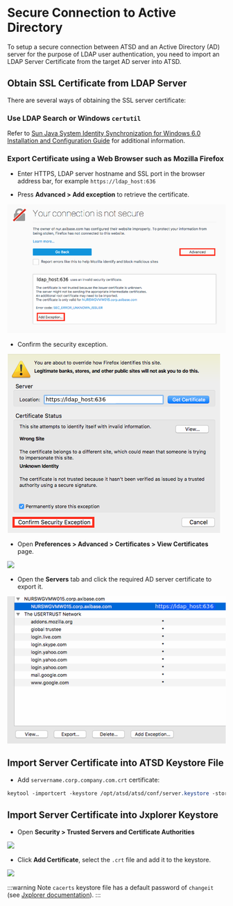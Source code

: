 # Secure Connection to Active Directory

To setup a secure connection between ATSD and an Active Directory (AD) server for the purpose of LDAP user authentication, you need to import an LDAP Server Certificate from the target AD server into ATSD.

## Obtain SSL Certificate from LDAP Server

There are several ways of obtaining the SSL server certificate:

### Use LDAP Search or Windows `certutil`

Refer to [Sun Java System Identity Synchronization for Windows 6.0 Installation and Configuration Guide](https://docs.oracle.com/cd/E19656-01/821-0422/aarjd/index.html) for additional information.

### Export Certificate using a Web Browser such as Mozilla Firefox

* Enter HTTPS, LDAP server hostname and SSL port in the browser address bar, for example `https://ldap_host:636`

* Press **Advanced > Add exception** to retrieve the certificate.

![](./resources/add_exception.png)

* Confirm the security exception.

![](./resources/confirm_exception.png)

* Open **Preferences > Advanced > Certificates > View Certificates** page.

![](./resources/view_certificates.png)

* Open the **Servers** tab and click the required AD server certificate to export it.

![](./resources/cert-export.png)

## Import Server Certificate into ATSD Keystore File

* Add `servername.corp.company.com.crt` certificate:

```css
keytool -importcert -keystore /opt/atsd/atsd/conf/server.keystore -storepass password -keyalg "RSA" -trustcacerts -file servername.corp.company.com.crt
```

## Import Server Certificate into Jxplorer Keystore

* Open **Security > Trusted Servers and Certificate Authorities**

![](./resources/security.png)

* Click **Add Certificate**, select the `.crt` file and add it to the keystore.

![](./resources/add_cert.png)

:::warning Note
`cacerts` keystore file has a default password of `changeit` (see [Jxplorer documentation](http://jxplorer.org/help/Setting_a_Keystore_Password.htm)).
:::